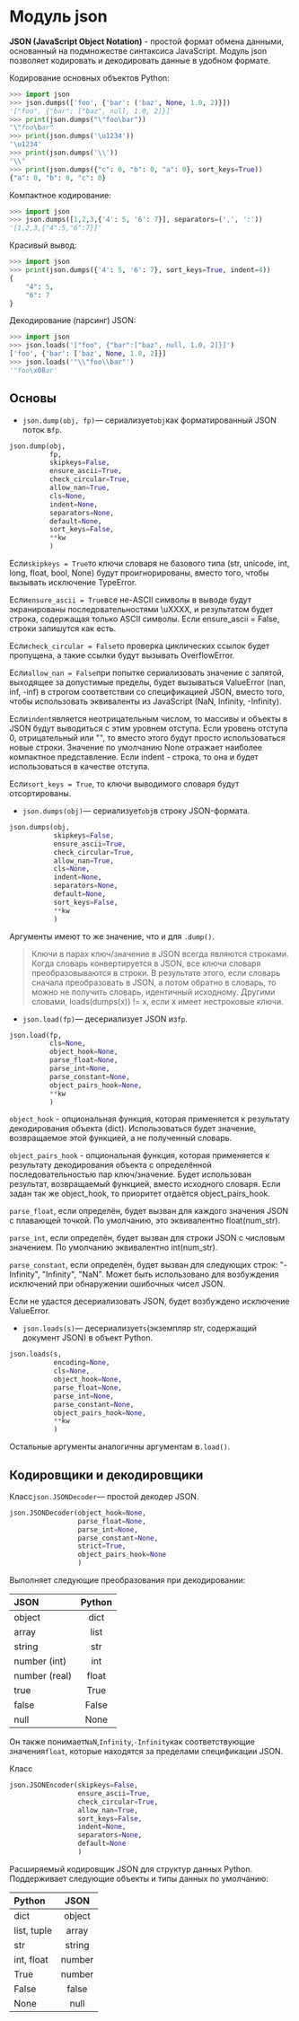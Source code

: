 # Модуль json

**JSON (JavaScript Object Notation)** - простой формат обмена данными, основанный на подмножестве синтаксиса JavaScript. Модуль json позволяет кодировать и декодировать данные в удобном формате.

Кодирование основных объектов Python:
```python
>>> import json
>>> json.dumps(['foo', {'bar': ('baz', None, 1.0, 2)}])
'["foo", {"bar": ["baz", null, 1.0, 2]}]'
>>> print(json.dumps("\"foo\bar"))
"\"foo\bar"
>>> print(json.dumps('\u1234'))
"\u1234"
>>> print(json.dumps('\\'))
"\\"
>>> print(json.dumps({"c": 0, "b": 0, "a": 0}, sort_keys=True))
{"a": 0, "b": 0, "c": 0}
```
Компактное кодирование:
```python
>>> import json
>>> json.dumps([1,2,3,{'4': 5, '6': 7}], separators=(',', ':'))
'[1,2,3,{"4":5,"6":7}]'
```
Красивый вывод:
```python
>>> import json
>>> print(json.dumps({'4': 5, '6': 7}, sort_keys=True, indent=4))
{
    "4": 5,
    "6": 7
}
```
Декодирование (парсинг) JSON:
```python
>>> import json
>>> json.loads('["foo", {"bar":["baz", null, 1.0, 2]}]')
['foo', {'bar': ['baz', None, 1.0, 2]}]
>>> json.loads('"\\"foo\\bar"')
'"foo\x08ar'
```

## Основы
- `json.dump(obj, fp)`— сериализует`obj`как форматированный JSON поток в`fp`.
```python
json.dump(obj,
          fp,
          skipkeys=False,
          ensure_ascii=True,
          check_circular=True,
          allow_nan=True,
          cls=None,
          indent=None,
          separators=None,
          default=None,
          sort_keys=False,
          **kw
          )
```

Если`skipkeys = True`то ключи словаря не базового типа (str, unicode, int, long, float, bool, None) будут проигнорированы, вместо того, чтобы вызывать исключение TypeError.

Если`ensure_ascii = True`все не-ASCII символы в выводе будут экранированы последовательностями \uXXXX, и результатом будет строка, содержащая только ASCII символы. Если ensure_ascii = False, строки запишутся как есть.

Если`check_circular = False`то проверка циклических ссылок будет пропущена, а такие ссылки будут вызывать OverflowError.

Если`allow_nan = False`при попытке сериализовать значение с запятой, выходящее за допустимые пределы, будет вызываться ValueError (nan, inf, -inf) в строгом соответствии со спецификацией JSON, вместо того, чтобы использовать эквиваленты из JavaScript (NaN, Infinity, -Infinity).

Если`indent`является неотрицательным числом, то массивы и объекты в JSON будут выводиться с этим уровнем отступа. Если уровень отступа 0, отрицательный или "", то вместо этого будут просто использоваться новые строки. Значение по умолчанию None отражает наиболее компактное представление. Если indent - строка, то она и будет использоваться в качестве отступа.

Если`sort_keys = True`, то ключи выводимого словаря будут отсортированы.

- `json.dumps(obj)`— сериализует`obj`в строку JSON-формата.
```python
json.dumps(obj,
           skipkeys=False,
           ensure_ascii=True,
           check_circular=True,
           allow_nan=True,
           cls=None,
           indent=None,
           separators=None,
           default=None,
           sort_keys=False,
           **kw
           ) 
```

Аргументы имеют то же значение, что и для `.dump()`.

>Ключи в парах ключ/значение в JSON всегда являются строками. Когда словарь конвертируется в JSON, все ключи словаря преобразовываются в строки. В результате этого, если словарь сначала преобразовать в JSON, а потом обратно в словарь, то можно не получить словарь, идентичный исходному. Другими словами, loads(dumps(x)) != x, если x имеет нестроковые ключи.

- `json.load(fp)`— десериализует JSON из`fp`.
```python
json.load(fp,
          cls=None,
          object_hook=None,
          parse_float=None,
          parse_int=None,
          parse_constant=None,
          object_pairs_hook=None,
          **kw
          ) 
```

`object_hook` - опциональная функция, которая применяется к результату декодирования объекта (dict). Использоваться будет значение, возвращаемое этой функцией, а не полученный словарь.

`object_pairs_hook` - опциональная функция, которая применяется к результату декодирования объекта с определённой последовательностью пар ключ/значение. Будет использован результат, возвращаемый функцией, вместо исходного словаря. Если задан так же object_hook, то приоритет отдаётся object_pairs_hook.

`parse_float`, если определён, будет вызван для каждого значения JSON с плавающей точкой. По умолчанию, это эквивалентно float(num_str).

`parse_int`, если определён, будет вызван для строки JSON с числовым значением. По умолчанию эквивалентно int(num_str).

`parse_constant`, если определён, будет вызван для следующих строк: "-Infinity", "Infinity", "NaN". Может быть использовано для возбуждения исключений при обнаружении ошибочных чисел JSON.

Если не удастся десериализовать JSON, будет возбуждено исключение ValueError.

- `json.loads(s)`— десериализует`s`(экземпляр str, содержащий документ JSON) в объект Python.
```python
json.loads(s,
           encoding=None,
           cls=None,
           object_hook=None,
           parse_float=None,
           parse_int=None,
           parse_constant=None,
           object_pairs_hook=None,
           **kw
           ) 
```

Остальные аргументы аналогичны аргументам в`.load()`.

## Кодировщики и декодировщики
Класс`json.JSONDecoder`— простой декодер JSON.
```python
json.JSONDecoder(object_hook=None,
                 parse_float=None,
                 parse_int=None,
                 parse_constant=None,
                 strict=True,
                 object_pairs_hook=None
                 )
```

Выполняет следующие преобразования при декодировании:

| JSON      | Python |
|:--------------|:------:|
| object        |  dict  |
| array	        |  list  |
| string	       |  str   |
| number (int)	 |  int   |
| number (real) | float  |
| true	         |  True  |
| false	        | False  |
| null	         |  None  |

Он также понимает`NaN`,`Infinity`,`-Infinity`как соответствующие
значения`float`, которые находятся за пределами спецификации JSON.

Класс
```python
json.JSONEncoder(skipkeys=False,
                 ensure_ascii=True,
                 check_circular=True,
                 allow_nan=True,
                 sort_keys=False,
                 indent=None,
                 separators=None,
                 default=None
                 )
```

Расширяемый кодировщик JSON для структур данных Python. Поддерживает следующие объекты и типы данных по умолчанию:

| Python      |  JSON  |
|:------------|:------:|
| dict        | object |  
| list, tuple | array  |  
| str         | string | 
| int, float  | number | 
| True        | number | 
| False       | false  | 
| None        | null   | 
